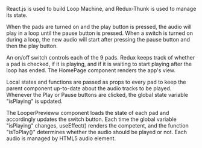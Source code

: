 React.js is used to build Loop Machine, and Redux-Thunk is used to manage its state.

When the pads are turned on and the play button is pressed, the audio will play in a loop until the pause button is pressed.
When a switch is turned on during a loop, the new audio will start after pressing the pause button and then the play button.

An on/off switch controls each of the 9 pads. Redux keeps track of whether a pad is checked, if it is playing, and if it is waiting to start playing after the loop has ended.
The HomePage component renders the app's view. 

Local states and functions are passed as props to every pad to keep the parent component up-to-date about the audio tracks to be played.
Whenever the Play or Pause buttons are clicked, the global state variable "isPlaying" is updated.

The LooperPrevieww component loads the state of each pad and accordingly updates the switch button. 
Each time the global variable "isPlaying" changes, useEffect() renders the competent, and the function "isToPlay()" determines whether the audio should be played or not.
Each audio is managed by HTML5 audio element. 
